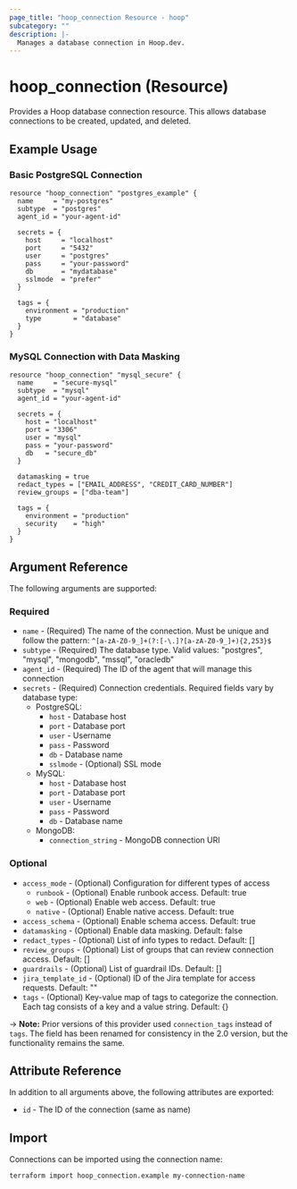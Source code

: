 ```yaml
---
page_title: "hoop_connection Resource - hoop"
subcategory: ""
description: |-
  Manages a database connection in Hoop.dev.
---
```


# hoop_connection (Resource)

Provides a Hoop database connection resource. This allows database connections to be created, updated, and deleted.

## Example Usage

### Basic PostgreSQL Connection

```hcl
resource "hoop_connection" "postgres_example" {
  name     = "my-postgres"
  subtype  = "postgres"
  agent_id = "your-agent-id"

  secrets = {
    host     = "localhost"
    port     = "5432"
    user     = "postgres"
    pass     = "your-password"
    db       = "mydatabase"
    sslmode  = "prefer"
  }

  tags = {
    environment = "production"
    type        = "database"
  }
}
```

### MySQL Connection with Data Masking

```hcl
resource "hoop_connection" "mysql_secure" {
  name     = "secure-mysql"
  subtype  = "mysql"
  agent_id = "your-agent-id"

  secrets = {
    host = "localhost"
    port = "3306"
    user = "mysql"
    pass = "your-password"
    db   = "secure_db"
  }

  datamasking = true
  redact_types = ["EMAIL_ADDRESS", "CREDIT_CARD_NUMBER"]
  review_groups = ["dba-team"]
  
  tags = {
    environment = "production"
    security    = "high"
  }
}
```

## Argument Reference

The following arguments are supported:

### Required

* `name` - (Required) The name of the connection. Must be unique and follow the pattern: `^[a-zA-Z0-9_]+(?:[-\.]?[a-zA-Z0-9_]+){2,253}$`
* `subtype` - (Required) The database type. Valid values: "postgres", "mysql", "mongodb", "mssql", "oracledb"
* `agent_id` - (Required) The ID of the agent that will manage this connection
* `secrets` - (Required) Connection credentials. Required fields vary by database type:
  * PostgreSQL:
    * `host` - Database host
    * `port` - Database port
    * `user` - Username
    * `pass` - Password
    * `db` - Database name
    * `sslmode` - (Optional) SSL mode
  * MySQL:
    * `host` - Database host
    * `port` - Database port
    * `user` - Username
    * `pass` - Password
    * `db` - Database name
  * MongoDB:
    * `connection_string` - MongoDB connection URI

### Optional

* `access_mode` - (Optional) Configuration for different types of access
  * `runbook` - (Optional) Enable runbook access. Default: true
  * `web` - (Optional) Enable web access. Default: true
  * `native` - (Optional) Enable native access. Default: true
* `access_schema` - (Optional) Enable schema access. Default: true
* `datamasking` - (Optional) Enable data masking. Default: false
* `redact_types` - (Optional) List of info types to redact. Default: []
* `review_groups` - (Optional) List of groups that can review connection access. Default: []
* `guardrails` - (Optional) List of guardrail IDs. Default: []
* `jira_template_id` - (Optional) ID of the Jira template for access requests. Default: ""
* `tags` - (Optional) Key-value map of tags to categorize the connection. Each tag consists of a key and a value string. Default: {}

-> **Note:** Prior versions of this provider used `connection_tags` instead of `tags`. The field has been renamed for consistency in the 2.0 version, but the functionality remains the same.

## Attribute Reference

In addition to all arguments above, the following attributes are exported:

* `id` - The ID of the connection (same as name)

## Import

Connections can be imported using the connection name:

```shell
terraform import hoop_connection.example my-connection-name
```
